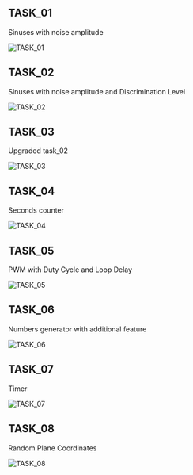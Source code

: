 ## TASK_01
Sinuses with noise amplitude

![TASK_01](https://github.com/lullusiek/PGJP_Labview/blob/master/LAB_02/IMAGES/A_1.png)

## TASK_02
Sinuses with noise amplitude and Discrimination Level

![TASK_02](https://github.com/lullusiek/PGJP_Labview/blob/master/LAB_02/IMAGES/A_2.png)

## TASK_03
Upgraded task_02

![TASK_03](https://github.com/lullusiek/PGJP_Labview/blob/master/LAB_02/IMAGES/A_3.png)

## TASK_04
Seconds counter

![TASK_04](https://github.com/lullusiek/PGJP_Labview/blob/master/LAB_02/IMAGES/A_4.png)

## TASK_05
PWM with Duty Cycle and Loop Delay

![TASK_05](https://github.com/lullusiek/PGJP_Labview/blob/master/LAB_02/IMAGES/A_5.png)

## TASK_06
Numbers generator with additional feature

![TASK_06](https://github.com/lullusiek/PGJP_Labview/blob/master/LAB_02/IMAGES/A_6.png)

## TASK_07
Timer

![TASK_07](https://github.com/lullusiek/PGJP_Labview/blob/master/LAB_02/IMAGES/A_7.png)

## TASK_08
Random Plane Coordinates

![TASK_08](https://github.com/lullusiek/PGJP_Labview/blob/master/LAB_02/IMAGES/A_8.png)
